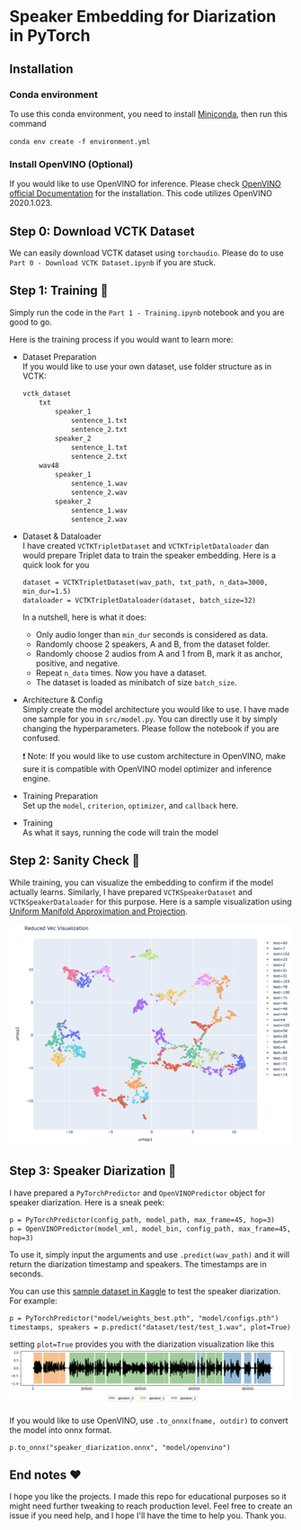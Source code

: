 # Speaker Embedding for Diarization in PyTorch
## Installation
### Conda environment
To use this conda environment, you need to install [Miniconda](https://docs.conda.io/en/latest/miniconda.html), then run this command

`conda env create -f environment.yml`

### Install OpenVINO (Optional)
If you would like to use OpenVINO for inference. Please check [OpenVINO official Documentation](https://docs.openvinotoolkit.org/latest/_docs_install_guides_installing_openvino_linux.html) for the installation. This code utilizes OpenVINO 2020.1.023.

## Step 0: Download VCTK Dataset
We can easily download VCTK dataset using `torchaudio`. Please do to use `Part 0 - Download VCTK Dataset.ipynb` if you are stuck.

## Step 1: Training :muscle:
Simply run the code in the `Part 1 - Training.ipynb` notebook and you are good to go.

Here is the training process if you would want to learn more:
- Dataset Preparation <br>
    If you would like to use your own dataset, use folder structure as in VCTK:
    ```
    vctk_dataset
        txt
            speaker_1
                sentence_1.txt
                sentence_2.txt
            speaker_2
                sentence_1.txt
                sentence_2.txt
        wav48
            speaker_1
                sentence_1.wav
                sentence_2.wav
            speaker_2
                sentence_1.wav
                sentence_2.wav
    ```

- Dataset & Dataloader <br>
    I have created `VCTKTripletDataset` and `VCTKTripletDataloader` dan would prepare Triplet data to train the speaker embedding. Here is a quick look for you
    ```
    dataset = VCTKTripletDataset(wav_path, txt_path, n_data=3000, min_dur=1.5)
    dataloader = VCTKTripletDataloader(dataset, batch_size=32)
    ```
    In a nutshell, here is what it does:
    - Only audio longer than `min_dur` seconds is considered as data.    
    - Randomly choose 2 speakers, A and B, from the dataset folder.
    - Randomly choose 2 audios from A and 1 from B, mark it as anchor, positive, and negative.
    - Repeat `n_data` times. Now you have a dataset.
    - The dataset is loaded as minibatch of size `batch_size`.

- Architecture & Config <br>
    Simply create the model architecture you would like to use. I have made one sample for you in `src/model.py`. You can directly use it by simply changing the hyperparameters. Please follow the notebook if you are confused.

    :exclamation: Note: If you would like to use custom architecture in OpenVINO, make sure it is compatible with OpenVINO model optimizer and inference engine.

- Training Preparation <br>
    Set up the `model`, `criterion`, `optimizer`, and `callback` here.

- Training <br>
    As what it says, running the code will train the model

## Step 2: Sanity Check :pill:
While training, you can visualize the embedding to confirm if the model actually learns. Similarly, I have prepared `VCTKSpeakerDataset` and `VCTKSpeakerDataloader` for this purpose. Here is a sample visualization using [Uniform Manifold Approximation and Projection](https://arxiv.org/abs/1802.03426).

![Visualized Diarization](./assets/umap.png)

## Step 3: Speaker Diarization :robot:
I have prepared a `PyTorchPredictor` and `OpenVINOPredictor` object for speaker diarization. Here is a sneak peek:
```
p = PyTorchPredictor(config_path, model_path, max_frame=45, hop=3)
p = OpenVINOPredictor(model_xml, model_bin, config_path, max_frame=45, hop=3)
```
To use it, simply input the arguments and use `.predict(wav_path)` and it will return the diarization timestamp and speakers. The timestamps are in seconds.

You can use this [sample dataset in Kaggle](https://www.kaggle.com/wiradkp/minispeakerdiarization2) to test the speaker diarization. For example:
```
p = PyTorchPredictor("model/weights_best.pth", "model/configs.pth")
timestamps, speakers = p.predict("dataset/test/test_1.wav", plot=True)
```
setting `plot=True` provides you with the diarization visualization like this
![Visualized Diarization](./assets/diarization.png)

If you would like to use OpenVINO, use `.to_onnx(fname, outdir)` to convert the model into onnx format.
```
p.to_onnx("speaker_diarization.onnx", "model/openvino")
```

## End notes :heart:
I hope you like the projects. I made this repo for educational  purposes so it might need further tweaking to reach production level. Feel free to create an issue if you need help, and I hope I'll have the time to help you. Thank you.